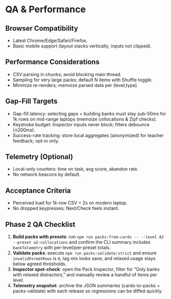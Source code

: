 # QA & Performance

## Browser Compatibility

- Latest Chrome/Edge/Safari/Firefox.
- Basic mobile support (layout stacks vertically; inputs not clipped).

## Performance Considerations

- CSV parsing in chunks; avoid blocking main thread.
- Sampling for very large packs; default N items with Shuffle toggle.
- Minimize re-renders; memoize parsed data per (level,type).

## Gap-Fill Targets

- Gap-fill latency: selecting gaps + building banks must stay sub-50ms for 1k rows on mid-range laptops (memoize collocations & Zipf checks).
- Keystroke budget: Inspector inputs never block; filters debounce (≤200ms).
- Success-rate tracking: store local aggregates (anonymized) for teacher feedback; opt-in only.

## Telemetry (Optional)

- Local-only counters: time on task, avg score, abandon rate.
- No network beacons by default.

## Acceptance Criteria

- Perceived load for 1k-row CSV < 2s on modern laptop.
- No dropped keypresses; Next/Check feels instant.

## Phase 2 QA Checklist

1. **Build packs with presets**: run `npm run packs:from-cards -- --level A2 --preset a2-collocations` and confirm the CLI summary includes `bankTelemetry` with per-level/per-preset totals.
2. **Validate packs**: execute `npm run packs:validate:strict` and ensure `invalidFormatRows` is `0`, tag mix looks sane, and relaxed usage stays below agreed thresholds.
3. **Inspector spot-check**: open the Pack Inspector, filter for “Only banks with relaxed distractors,” and manually review a handful of items per level.
4. **Telemetry snapshot**: archive the JSON summaries (cards-to-packs + packs-validate) with each release so regressions can be diffed quickly.
